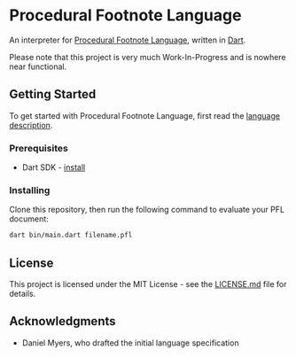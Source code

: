 # Procedural Footnote Language

An interpreter for [Procedural Footnote Language](http://dmmyers.com/pflspec.html), written in [Dart](https://www.dartlang.org/).

Please note that this project is very much Work-In-Progress and is nowhere near functional.

## Getting Started

To get started with Procedural Footnote Language, first read the [language description](http://dmmyers.com/pflspec.html).

### Prerequisites

* Dart SDK - [install](https://www.dartlang.org/tools/sdk#install)

### Installing

Clone this repository, then run the following command to evaluate your PFL document:

```bash
dart bin/main.dart filename.pfl
```

## License

This project is licensed under the MIT License - see the [LICENSE.md](LICENSE.md) file for details.

## Acknowledgments

* Daniel Myers, who drafted the initial language specification
